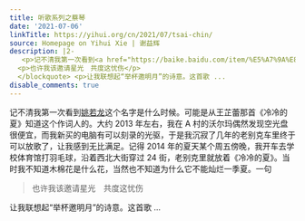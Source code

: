 ```yaml
---
title: 听歌系列之蔡琴
date: '2021-07-06'
linkTitle: https://yihui.org/cn/2021/07/tsai-chin/
source: Homepage on Yihui Xie | 谢益辉
description: |2-
   <p>记不清我第一次看到<a href="https://baike.baidu.com/item/%E5%A7%9A%E8%8B%A5%E9%BE%99">姚若龙</a>这个名字是什么时候。可能是从王芷蕾那首《冷冷的夏》知道这个作词人的。大约 2013 年左右，我在 A 村的沃尔玛偶然发现空光盘很便宜，而我新买的电脑有可以刻录的光驱，于是我沉寂了几年的老别克车里终于可以放歌了，让我感到无比满足。记得 2014 年的夏天某个周五傍晚，我开车去学校体育馆打羽毛球，沿着西北大街穿过 24 街，老别克里就放着《冷冷的夏》。当时我不知道木棉花是什么花，当然也不知道为什么它不能灿烂一季夏。一句</p> <blockquote>
  <p>也许我该邀请星光　共度这忧伤</p>
  </blockquote> <p>让我联想起“举杯邀明月”的诗意。这首歌 ...
disable_comments: true
---
```

 <p>记不清我第一次看到<a href="https://baike.baidu.com/item/%E5%A7%9A%E8%8B%A5%E9%BE%99">姚若龙</a>这个名字是什么时候。可能是从王芷蕾那首《冷冷的夏》知道这个作词人的。大约 2013 年左右，我在 A 村的沃尔玛偶然发现空光盘很便宜，而我新买的电脑有可以刻录的光驱，于是我沉寂了几年的老别克车里终于可以放歌了，让我感到无比满足。记得 2014 年的夏天某个周五傍晚，我开车去学校体育馆打羽毛球，沿着西北大街穿过 24 街，老别克里就放着《冷冷的夏》。当时我不知道木棉花是什么花，当然也不知道为什么它不能灿烂一季夏。一句</p> <blockquote>
<p>也许我该邀请星光　共度这忧伤</p>
</blockquote> <p>让我联想起“举杯邀明月”的诗意。这首歌 ...